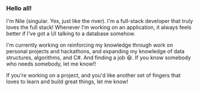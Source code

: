 ### Hello all!

I'm Nile (singular. Yes, just like the river). I'm a full-stack developer that truly loves the full stack! Whenever I'm working on an application, it always feels better if I've got a UI talking to a database somehow.

I'm currently working on reinforcing my knowledge through work on personal projects and hackathons, and expanding my knowledge of data structures, algorithms, and C#. And finding a job 😆. If you know somebody who needs somebody, let me know!!

If you're working on a project, and you'd like another set of fingers that loves to learn and build great things, let me know!
